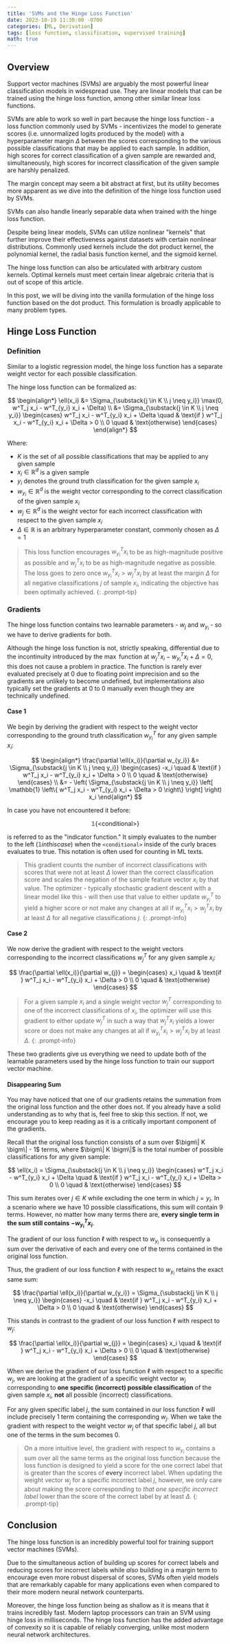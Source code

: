 ```yaml
---
title: 'SVMs and the Hinge Loss Function'
date: 2023-10-19 11:30:00 -0700
categories: [ML, Derivation]
tags: [loss function, classification, supervised training]
math: true
---
```

## Overview
Support vector machines (SVMs) are arguably the most powerful linear classification models in widespread use. They are linear models that can be trained using the hinge loss function, among other similar linear loss functions.

SVMs are able to work so well in part because the hinge loss function - a loss function commonly used by SVMs - incentivizes the model to generate scores (i.e. unnormalized logits produced by the model) with a hyperparameter margin $\Delta$ between the scores corresponding to the various possible classifications that may be applied to each sample. In addition, high scores for correct classification of a given sample are rewarded and, simultaneously, high scores for incorrect classification of the given sample are harshly penalized.

The margin concept may seem a bit abstract at first, but its utility becomes more apparent as we dive into the definition of the hinge loss function used by SVMs.

SVMs can also handle linearly separable data when trained with the hinge loss function.

Despite being linear models, SVMs can utilize nonlinear "kernels" that further improve their effectiveness against datasets with certain nonlinear distributions. Commonly used kernels include the dot product kernel, the polynomial kernel, the radial basis function kernel, and the sigmoid kernel.

The hinge loss function can also be articulated with arbitrary custom kernels. Optimal kernels must meet certain linear algebraic criteria that is out of scope of this article.

In this post, we will be diving into the vanilla formulation of the hinge loss function based on the dot product. This formulation is broadly applicable to many problem types. 

## Hinge Loss Function
### Definition
Similar to a logistic regression model, the hinge loss function has a separate weight vector for each possible classification.

The hinge loss function can be formalized as:

$$
\begin{align*}
  \ell(x_i) &= \Sigma_{\substack{j \in K \\ j \neq y_i}} \max(0, w^T_j x_i - w^T_{y_i} x_i + \Delta) \\
  &= \Sigma_{\substack{j \in K \\ j \neq y_i}} \begin{cases}
    w^T_j x_i - w^T_{y_i} x_i + \Delta \quad & \text{if } w^T_j x_i - w^T_{y_i} x_i + \Delta > 0 \\
    0 \quad & \text{otherwise}
  \end{cases}
\end{align*}
$$

Where:
- $K$ is the set of all possible classifications that may be applied to any given sample
- $x_i \in \mathbb{R}^d$ is a given sample
- $y_i$ denotes the ground truth classification for the given sample $x_i$
- $w_{y_i} \in \mathbb{R}^d$ is the weight vector corresponding to the correct classification of the given sample $x_i$
- $w_j \in \mathbb{R}^d$ is the weight vector for each incorrect classification with respect to the given sample $x_i$
- $\Delta \in \mathbb{R}$ is an arbitrary hyperparameter constant, commonly chosen as $\Delta = 1$

> This loss function encourages $w^T_{y_i} x_i$ to be as high-magnitude positive as possible and $w^T_j x_i$ to be as high-magnitude negative as possible. The loss goes to zero once $w^T_{y_i} x_i > w^T_j x_i$ by at least the margin $\Delta$ for all negative classifications $j$ of sample $x_i$, indicating the objective has been optimally achieved.
{: .prompt-tip}

### Gradients
The hinge loss function contains two learnable parameters - $w_j$ and $w_{y_i}$ - so we have to derive gradients for both.

Although the hinge loss function is not, strictly speaking, differential due to the incontinuity introduced by the $\max$ function at $w^T_j x_i - w^T_{y_i} x_i + \Delta = 0$, this does not cause a problem in practice. The function is rarely ever evaluated precisely at 0 due to floating point imprecision and so the gradients are unlikely to become undefined, but implementations also typically set the gradients at $0$ to $0$ manually even though they are technically undefined.

#### Case 1
We begin by deriving the gradient with respect to the weight vector corresponding to the ground truth classification $w^T_{y_i}$ for any given sample $x_i$:

$$
\begin{align*}
  \frac{\partial \ell(x_i)}{\partial w_{y_i}} &= \Sigma_{\substack{j \in K \\ j \neq y_i}} \begin{cases}
    -x_i \quad & \text{if } w^T_j x_i - w^T_{y_i} x_i + \Delta > 0 \\
    0 \quad & \text{otherwise}
  \end{cases} \\
  &= - \left( \Sigma_{\substack{j \in K \\ j \neq y_i}} \left[ \mathbb{1} \left\{ w^T_j x_i - w^T_{y_i} x_i + \Delta > 0 \right\} \right] \right) x_i
\end{align*}
$$

In case you have not encountered it before:

$$
\mathbb{1} \left\{ \text{<conditional>} \right\}
$$

is referred to as the "indicator function." It simply evaluates to the number to the left ($\mathbb{1} in this case$) when the `<conditional>` inside of the curly braces evaluates to true. This notation is often used for counting in ML texts.

> This gradient counts the number of incorrect classifications with scores that were not at least $\Delta$ lower than the correct classification score and scales the negation of the sample feature vector $x_i$ by that value. The optimizer - typically stochastic gradient descent with a linear model like this - will then use that value to either update $w^T_{y_i}$ to yield a higher score or not make any changes at all if $w^T_{y_i} x_i > w^T_j x_i$ by at least $\Delta$ for all negative classifications $j$.
{: .prompt-info}

#### Case 2
We now derive the gradient with respect to the weight vectors corresponding to the incorrect classifications $w^T_j$ for any given sample $x_i$:

$$
\frac{\partial \ell(x_i)}{\partial w_{j}} = \begin{cases}
  x_i \quad & \text{if } w^T_j x_i - w^T_{y_i} x_i + \Delta > 0 \\
  0 \quad & \text{otherwise}
\end{cases}
$$

> For a given sample $x_i$ and a single weight vector $w^T_j$ corresponding to one of the incorrect classifications of $x_i$, the optimizer will use this gradient to either update $w^T_j$ in such a way that $w^T_j x_i$ yields a lower score or does not make any changes at all if $w^T_{y_i} x_i > w^T_j x_i$ by at least $\Delta$.
{: .prompt-info}

These two gradients give us everything we need to update both of the learnable parameters used by the hinge loss function to train our support vector machine.

#### Disappearing Sum
You may have noticed that one of our gradients retains the summation from the original loss function and the other does not. If you already have a solid understanding as to why that is, feel free to skip this section. If not, we encourage you to keep reading as it is a critically important component of the gradients.

Recall that the original loss function consists of a sum over $\bigm\| K \bigm\| - 1$ terms, where $\bigm\| K \bigm\|$ is the total number of possible classifications for any given sample:

$$
\ell(x_i) = \Sigma_{\substack{j \in K \\ j \neq y_i}} \begin{cases}
  w^T_j x_i - w^T_{y_i} x_i + \Delta \quad & \text{if } w^T_j x_i - w^T_{y_i} x_i + \Delta > 0 \\
  0 \quad & \text{otherwise}
\end{cases}
$$

This sum iterates over $j \in K$ while excluding the one term in which $j = y_i$. In a scenario where we have 10 possible classifications, this sum will contain 9 terms. However, no matter how many terms there are, **every single term in the sum still contains $- w^T_{y_i} x_i$**.

The gradient of our loss function $\ell$ with respect to $w_{y_i}$ is consequently a sum over the derivative of each and every one of the terms contained in the original loss function.

Thus, the gradient of our loss function $\ell$ with respect to $w_{y_i}$ retains the exact same sum:

$$
  \frac{\partial \ell(x_i)}{\partial w_{y_i}} = \Sigma_{\substack{j \in K \\ j \neq y_i}} \begin{cases}
    -x_i \quad & \text{if } w^T_j x_i - w^T_{y_i} x_i + \Delta > 0 \\
    0 \quad & \text{otherwise}
  \end{cases}
$$

This stands in contrast to the gradient of our loss function $\ell$ with respect to $w_j$:

$$
\frac{\partial \ell(x_i)}{\partial w_{j}} = \begin{cases}
  x_i \quad & \text{if } w^T_j x_i - w^T_{y_i} x_i + \Delta > 0 \\
  0 \quad & \text{otherwise}
\end{cases}
$$

When we derive the gradient of our loss function $\ell$ with respect to a specific $w_j$, we are looking at the gradient of a specific weight vector $w_j$ corresponding to **one specific (incorrect) possible classification** of the given sample $x_i$, **not** all possible (incorrect) classifications.

For any given specific label $j$, the sum contained in our loss function $\ell$ will include precisely 1 term containing the corresponding $w_j$. When we take the gradient with respect to the weight vector $w_j$ of that specific label $j$, all but one of the terms in the sum becomes 0.

> On a more intuitive level, the gradient with respect to $w_{y_i}$ contains a sum over all the same terms as the original loss function because the loss function is designed to yield a score for the one correct label that is greater than the scores of **every** incorrect label. When updating the weight vector $w_j$ for a specific incorrect label $j$, however, we only care about making the score corresponding to *that one specific incorrect label* lower than the score of the correct label by at least $\Delta$.
{: .prompt-tip}

## Conclusion
The hinge loss function is an incredibly powerful tool for training support vector machines (SVMs).

Due to the simultaneous action of building up scores for correct labels and reducing scores for incorrect labels while *also* building in a margin term to encourage even more robust dispersal of scores, SVMs often yield models that are remarkably capable for many applications even when compared to their more modern neural network counterparts.

Moreover, the hinge loss function being as shallow as it is means that it trains incredibly fast. Modern laptop processors can train an SVM using hinge loss in milliseconds. The hinge loss function has the added advantage of convexity so it is capable of reliably converging, unlike most modern neural network architectures. 